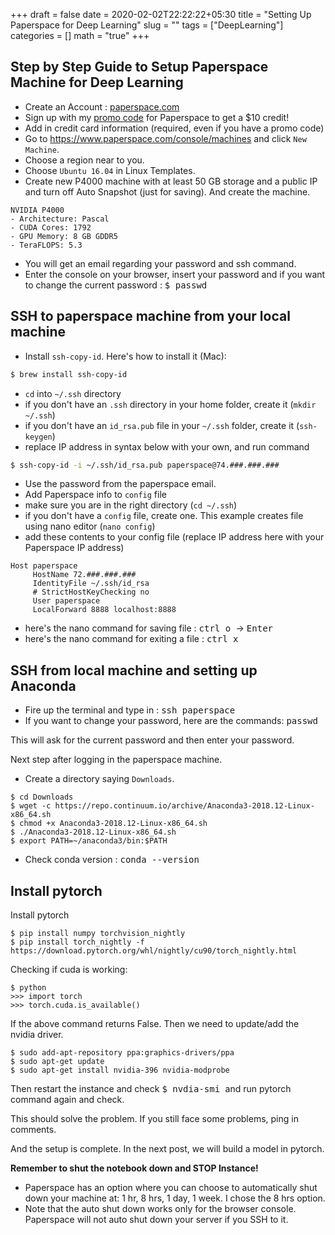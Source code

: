 +++
draft = false
date = 2020-02-02T22:22:22+05:30
title = "Setting Up Paperspace for Deep Learning"
slug = ""
tags = ["DeepLearning"]
categories = []
math = "true"
+++

## Step by Step Guide to Setup Paperspace Machine for Deep Learning

- Create an Account : [paperspace.com](https://www.paperspace.com/)
- Sign up with my [promo code](https://www.paperspace.com/&R=DKCCRUZ) for Paperspace to get a $10 credit!
- Add in credit card information (required, even if you have a promo code)
- Go to https://www.paperspace.com/console/machines and click `New Machine`.
- Choose a region near to you.
- Choose `Ubuntu 16.04` in Linux Templates.
- Create new P4000 machine with at least 50 GB storage and a public IP and turn off Auto Snapshot (just for saving). And create the machine.

```
NVIDIA P4000
- Architecture: Pascal
- CUDA Cores: 1792
- GPU Memory: 8 GB GDDR5
- TeraFLOPS: 5.3
```

- You will get an email regarding your password and ssh command.
- Enter the console on your browser, insert your password and if you want to change the current password :
<kbd>$ passwd</kbd>

## SSH to paperspace machine from your local machine

- Install `ssh-copy-id`. Here's how to install it (Mac):

```bash
$ brew install ssh-copy-id
```

- `cd` into `~/.ssh` directory
- if you don't have an `.ssh` directory in your home folder, create it (`mkdir ~/.ssh`)
- if you don't have an `id_rsa.pub` file in your `~/.ssh` folder, create it (`ssh-keygen`)
- replace IP address in syntax below with your own, and run command

```bash
$ ssh-copy-id -i ~/.ssh/id_rsa.pub paperspace@74.###.###.###
```

- Use the password from the paperspace email.
- Add Paperspace info to `config` file
- make sure you are in the right directory (`cd ~/.ssh`)
- if you don't have a `config` file, create one.  This example creates file using nano editor (`nano config`)
- add these contents to your config file (replace IP address here with your Paperspace IP address)

```text
Host paperspace
     HostName 72.###.###.###
     IdentityFile ~/.ssh/id_rsa
     # StrictHostKeyChecking no  
     User paperspace
     LocalForward 8888 localhost:8888
```

- here's the nano command for saving file :  <kbd> ctrl o </kbd>  ->   <kbd> Enter </kbd>  
- here's the nano command for exiting a file :  <kbd> ctrl x </kbd>

## SSH from local machine and setting up Anaconda

- Fire up the terminal and type in : <kbd>ssh paperspace</kbd>
- If you want to change your password, here are the commands:
<kbd>passwd</kbd>

This will ask for the current password and then enter your password.

Next step after logging in the paperspace machine.

- Create a directory saying `Downloads`.

```
$ cd Downloads
$ wget -c https://repo.continuum.io/archive/Anaconda3-2018.12-Linux-x86_64.sh
$ chmod +x Anaconda3-2018.12-Linux-x86_64.sh
$ ./Anaconda3-2018.12-Linux-x86_64.sh
$ export PATH=~/anaconda3/bin:$PATH
```

- Check conda version : <kbd>conda --version</kbd>

## Install pytorch

Install pytorch

```
$ pip install numpy torchvision_nightly
$ pip install torch_nightly -f https://download.pytorch.org/whl/nightly/cu90/torch_nightly.html
```

Checking if cuda is working:
```
$ python
>>> import torch
>>> torch.cuda.is_available()
```

If the above command returns False. Then we need to update/add the nvidia driver.
```
$ sudo add-apt-repository ppa:graphics-drivers/ppa
$ sudo apt-get update
$ sudo apt-get install nvidia-396 nvidia-modprobe
```

Then restart the instance and check <kbd>$ nvdia-smi </kbd> and run pytorch command again and check.

This should solve the problem. If you still face some problems, ping in comments.

And the setup is complete. In the next post, we will build a model in pytorch.

**Remember to shut the notebook down and STOP Instance!**

- Paperspace has an option where you can choose to automatically shut down your machine at: 1 hr, 8 hrs, 1 day, 1 week. I chose the 8 hrs option.
- Note that the auto shut down works only for the browser console. Paperspace will not auto shut down your server if you SSH to it.
